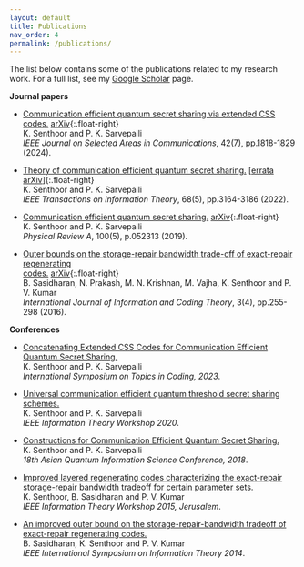 ```yaml
---
layout: default
title: Publications
nav_order: 4
permalink: /publications/
---
```


The list below contains some of the publications related to my research work. For a full list, see my [Google Scholar](https://scholar.google.com/citations?hl=en&user=A2XSWuUAAAAJ&view_op=list_works&sortby=pubdate) page.

**Journal papers**
- [Communication efficient quantum secret sharing via extended CSS
codes.](https://ieeexplore.ieee.org/abstract/document/10486828/)
[arXiv](https://arxiv.org/abs/2211.06910){:.float-right}
<br>K. Senthoor and P. K. Sarvepalli
<br>_IEEE Journal on Selected Areas in Communications_, 42(7), pp.1818-1829 (2024).

- [Theory of communication efficient quantum secret sharing.](https://ieeexplore.ieee.org/abstract/document/9674910/)
[[errata](https://ieeexplore.ieee.org/document/10296519)  [arXiv](https://arxiv.org/abs/2101.12419)]{:.float-right}
<br>K. Senthoor and P. K. Sarvepalli
<br>_IEEE Transactions on Information Theory_, 68(5), pp.3164-3186 (2022).

- [Communication efficient quantum secret sharing.](https://journals.aps.org/pra/abstract/10.1103/PhysRevA.100.052313)
[arXiv](https://arxiv.org/abs/1801.09500){:.float-right}
<br>K. Senthoor and P. K. Sarvepalli
<br>_Physical Review A_, 100(5), p.052313 (2019).

- [Outer bounds on the storage-repair bandwidth trade-off of exact-repair regenerating<br>codes.](https://www.inderscience.com/info/inarticle.php?artid=79498)
[arXiv](https://arxiv.org/abs/1606.04467){:.float-right}
<br>B. Sasidharan, N. Prakash, M. N. Krishnan, M. Vajha, K. Senthoor and P. V. Kumar
<br>_International Journal of Information and Coding Theory_, 3(4), pp.255-298 (2016).

**Conferences**
- [Concatenating Extended CSS Codes for Communication Efficient Quantum Secret Sharing.](https://ieeexplore.ieee.org/abstract/document/10273451)
<br>K. Senthoor and P. K. Sarvepalli
<br>_International Symposium on Topics in Coding, 2023_.

- [Universal communication efficient quantum threshold secret sharing schemes.](https://ieeexplore.ieee.org/abstract/document/9457576/)
<br>K. Senthoor and P. K. Sarvepalli
<br>_IEEE Information Theory Workshop 2020_.

- [Constructions for Communication Efficient Quantum Secret Sharing.](http://www.ngc.is.ritsumei.ac.jp/~ger/static/AQIS18/OnlineBooklet/214.pdf)
<br>K. Senthoor and P. K. Sarvepalli
<br>_18th Asian Quantum Information Science Conference, 2018_.

- [Improved layered regenerating codes characterizing the exact-repair storage-repair bandwidth tradeoff for certain parameter sets.](https://ieeexplore.ieee.org/abstract/document/7133121/)
<br>K. Senthoor, B. Sasidharan and P. V. Kumar
<br>_IEEE Information Theory Workshop 2015, Jerusalem_.

- [An improved outer bound on the storage-repair-bandwidth tradeoff of exact-repair regenerating codes.](https://ieeexplore.ieee.org/abstract/document/6875270/)
<br>B. Sasidharan, K. Senthoor and P. V. Kumar
<br>_IEEE International Symposium on Information Theory 2014_.
